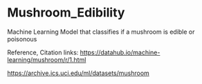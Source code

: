 # Mushroom_Edibility

Machine Learning Model that classifies if a mushroom is edible or poisonous

Reference, Citation links:
https://datahub.io/machine-learning/mushroom/r/1.html

https://archive.ics.uci.edu/ml/datasets/mushroom
